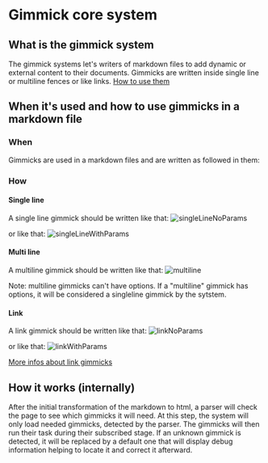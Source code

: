 # Gimmick core system

## What is the gimmick system

The gimmick systems let's writers of markdown files to add dynamic or external content to their documents. Gimmicks are written inside single line or multiline fences or like links. [How to use them](#HowToUseThem)

## When it's used and how to use gimmicks in a markdown file

### When

Gimmicks are used in a markdown files and are written as followed in them:

### How

#### Single line

  A single line gimmick should be written like that:
  ![singleLineNoParams](/img/singleLineNoParams.png)

  or like that:
  ![singleLineWithParams](/img/singleLineWithParams.png)

#### Multi line

  A multiline gimmick should be written like that:
  ![multiline](/img/multiline.png)

  Note: multiline gimmicks can't have options. If a "multiline" gimmick has options, it will be considered a singleline gimmick by the sytstem.

#### Link

  A link gimmick should be written like that:
  ![linkNoParams](/img/linkNoParams.png)

  or like that:
  ![linkWithParams](/img/linkWithParams.png)

  [More infos about link gimmicks](http://dynalon.github.io/mdwiki/#!gimmicks.md)

## How it works (internally)

After the initial transformation of the markdown to html, a parser will check the page to see which gimmicks it will need. At this step, the system will only load needed gimmicks, detected by the parser. The gimmicks will then run their task during their subscribed stage. If an unknown gimmick is detected, it will be replaced by a default one that will display debug information helping to locate it and correct it afterward.
